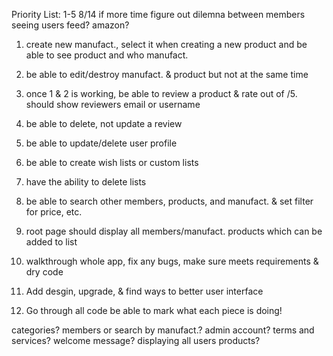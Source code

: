 Priority List: 1-5 8/14 if more time figure out dilemna between members seeing users feed? amazon?

1. create new manufact., select it when creating a new product and be able to see product and who manufact.
2. be able to edit/destroy manufact. & product but not at the same time
3. once 1 & 2 is working, be able to review a product & rate out of /5. should show reviewers email or username
4. be able to delete, not update a review
5. be able to update/delete user profile

6. be able to create wish lists or custom lists
7. have the ability to delete lists
8. be able to search other members, products, and manufact. & set filter for price, etc.
9. root page should display all members/manufact. products which can be added to list
10. walkthrough whole app, fix any bugs, make sure meets requirements & dry code
11. Add desgin, upgrade, & find ways to better user interface
12. Go through all code be able to mark what each piece is doing!

categories?
members or search by manufact.?
admin account?
terms and services?
welcome message?
displaying all users products?
